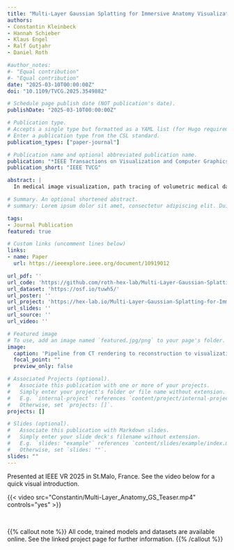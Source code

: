 ```yaml
---
title: "Multi-Layer Gaussian Splatting for Immersive Anatomy Visualization"
authors:
- Constantin Kleinbeck
- Hannah Schieber
- Klaus Engel
- Ralf Gutjahr
- Daniel Roth

#author_notes:
#- "Equal contribution"
#- "Equal contribution"
date: "2025-03-10T00:00:00Z"
doi: "10.1109/TVCG.2025.3549882"

# Schedule page publish date (NOT publication's date).
publishDate: "2025-03-10T00:00:00Z"

# Publication type.
# Accepts a single type but formatted as a YAML list (for Hugo requirements).
# Enter a publication type from the CSL standard.
publication_types: ["paper-journal"]

# Publication name and optional abbreviated publication name.
publication: "*IEEE Transactions on Visualization and Computer Graphics*"
publication_short: "IEEE TVCG"

abstract: |
  In medical image visualization, path tracing of volumetric medical data like computed tomography (CT) scans produces lifelike three-dimensional visualizations. Immersive virtual reality (VR) displays can further enhance the understanding of complex anatomies. Going beyond the diagnostic quality of traditional 2D slices, they enable interactive 3D evaluation of anatomies, supporting medical education and planning. Rendering high-quality visualizations in real-time, however, is computationally intensive and impractical for compute-constrained devices like mobile headsets. We propose a novel approach utilizing Gaussian Splatting (GS) to create an efficient but static intermediate representation of CT scans. We introduce a layered GS representation, incrementally including different anatomical structures while minimizing overlap and extending the GS training to remove inactive Gaussians. We further compress the created model with clustering across layers. Our approach achieves interactive frame rates while preserving anatomical structures, with quality adjustable to the target hardware. Compared to standard GS, our representation retains some of the explorative qualities initially enabled by immersive path tracing. Selective activation and clipping of layers are possible at rendering time, adding a degree of interactivity to otherwise static GS models. This could enable scenarios where high computational demands would otherwise prohibit using path-traced medical volumes.

# Summary. An optional shortened abstract.
# summary: Lorem ipsum dolor sit amet, consectetur adipiscing elit. Duis posuere tellus ac convallis placerat. Proin tincidunt magna sed ex sollicitudin condimentum.

tags:
- Journal Publication
featured: true

# Custom links (uncomment lines below)
links:
- name: Paper
  url: https://ieeexplore.ieee.org/document/10919012

url_pdf: ''
url_code: 'https://github.com/roth-hex-lab/Multi-Layer-Gaussian-Splatting-for-Immersive-Anatomy-Visualization'
url_dataset: 'https://osf.io/tuwh5/'
url_poster: ''
url_project: 'https://hex-lab.io/Multi-Layer-Gaussian-Splatting-for-Immersive-Anatomy-Visualization/'
url_slides: ''
url_source: ''
url_video: ''

# Featured image
# To use, add an image named `featured.jpg/png` to your page's folder. 
image:
  caption: 'Pipeline from CT rendering to reconstruction to visualization in VR'
  focal_point: ""
  preview_only: false

# Associated Projects (optional).
#   Associate this publication with one or more of your projects.
#   Simply enter your project's folder or file name without extension.
#   E.g. `internal-project` references `content/project/internal-project/index.md`.
#   Otherwise, set `projects: []`.
projects: []

# Slides (optional).
#   Associate this publication with Markdown slides.
#   Simply enter your slide deck's filename without extension.
#   E.g. `slides: "example"` references `content/slides/example/index.md`.
#   Otherwise, set `slides: ""`.
slides: ""
---
```


Presented at IEEE VR 2025 in St.Malo, France. See the video below for a quick visual introduction.

{{< video src="Constantin/Multi-Layer_Anatomy_GS_Teaser.mp4" controls="yes" >}}

<br>

{{% callout note %}}
All code, trained models and datasets are available online. See the linked project page for further information.
{{% /callout %}}


